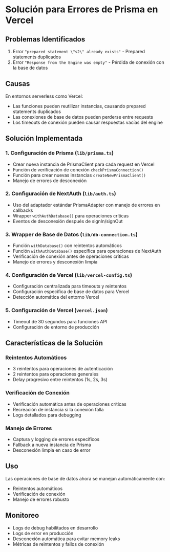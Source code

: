 # Solución para Errores de Prisma en Vercel

## Problemas Identificados
1. Error `"prepared statement \"s2\" already exists"` - Prepared statements duplicados
2. Error `"Response from the Engine was empty"` - Pérdida de conexión con la base de datos

## Causas
En entornos serverless como Vercel:
- Las funciones pueden reutilizar instancias, causando prepared statements duplicados
- Las conexiones de base de datos pueden perderse entre requests
- Los timeouts de conexión pueden causar respuestas vacías del engine

## Solución Implementada

### 1. Configuración de Prisma (`lib/prisma.ts`)
- Crear nueva instancia de PrismaClient para cada request en Vercel
- Función de verificación de conexión `checkPrismaConnection()`
- Función para crear nuevas instancias `createNewPrismaClient()`
- Manejo de errores de desconexión

### 2. Configuración de NextAuth (`lib/auth.ts`)
- Uso del adaptador estándar PrismaAdapter con manejo de errores en callbacks
- Wrapper `withAuthDatabase()` para operaciones críticas
- Eventos de desconexión después de signIn/signOut

### 3. Wrapper de Base de Datos (`lib/db-connection.ts`)
- Función `withDatabase()` con reintentos automáticos
- Función `withAuthDatabase()` específica para operaciones de NextAuth
- Verificación de conexión antes de operaciones críticas
- Manejo de errores y desconexión limpia

### 4. Configuración de Vercel (`lib/vercel-config.ts`)
- Configuración centralizada para timeouts y reintentos
- Configuración específica de base de datos para Vercel
- Detección automática del entorno Vercel

### 5. Configuración de Vercel (`vercel.json`)
- Timeout de 30 segundos para funciones API
- Configuración de entorno de producción

## Características de la Solución

### Reintentos Automáticos
- 3 reintentos para operaciones de autenticación
- 2 reintentos para operaciones generales
- Delay progresivo entre reintentos (1s, 2s, 3s)

### Verificación de Conexión
- Verificación automática antes de operaciones críticas
- Recreación de instancia si la conexión falla
- Logs detallados para debugging

### Manejo de Errores
- Captura y logging de errores específicos
- Fallback a nueva instancia de Prisma
- Desconexión limpia en caso de error

## Uso
Las operaciones de base de datos ahora se manejan automáticamente con:
- Reintentos automáticos
- Verificación de conexión
- Manejo de errores robusto

## Monitoreo
- Logs de debug habilitados en desarrollo
- Logs de error en producción
- Desconexión automática para evitar memory leaks
- Métricas de reintentos y fallos de conexión
